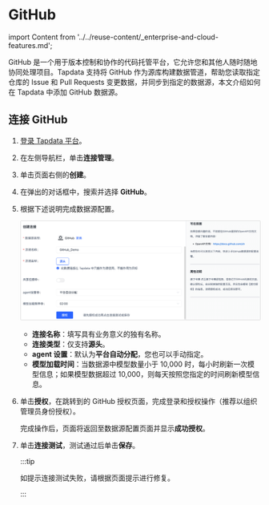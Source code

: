 # GitHub
import Content from '../../reuse-content/_enterprise-and-cloud-features.md';

<Content />

GitHub 是一个用于版本控制和协作的代码托管平台，它允许您和其他人随时随地协同处理项目。Tapdata 支持将 GitHub 作为源库构建数据管道，帮助您读取指定仓库的 Issue 和 Pull Requests 变更数据，并同步到指定的数据源，本文介绍如何在 Tapdata 中添加 GitHub 数据源。

## 连接 GitHub

1. [登录 Tapdata 平台](../../user-guide/log-in.md)。

2. 在左侧导航栏，单击**连接管理**。

3. 单击页面右侧的**创建**。

4. 在弹出的对话框中，搜索并选择 **GitHub**。

5. 根据下述说明完成数据源配置。

   ![GitHub 连接设置](../../images/github_connection_setting.png)

   * **连接名称**：填写具有业务意义的独有名称。
   * **连接类型**：仅支持**源头**。
   * **agent 设置**：默认为**平台自动分配**，您也可以手动指定。
   * **模型加载时间**：当数据源中模型数量小于 10,000 时，每小时刷新一次模型信息；如果模型数据超过 10,000，则每天按照您指定的时间刷新模型信息。

6. 单击**授权**，在跳转到的 GitHub 授权页面，完成登录和授权操作（推荐以组织管理员身份授权）。

   完成操作后，页面将返回至数据源配置页面并显示**成功授权**。

7. 单击**连接测试**，测试通过后单击**保存**。

   :::tip

   如提示连接测试失败，请根据页面提示进行修复。

   :::

